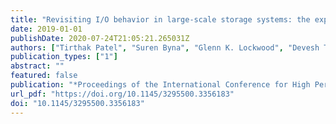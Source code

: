 ```yaml
---
title: "Revisiting I/O behavior in large-scale storage systems: the expected and the unexpected"
date: 2019-01-01
publishDate: 2020-07-24T21:05:21.265031Z
authors: ["Tirthak Patel", "Suren Byna", "Glenn K. Lockwood", "Devesh Tiwari"]
publication_types: ["1"]
abstract: ""
featured: false
publication: "*Proceedings of the International Conference for High Performance Computing, Networking, Storage and Analysis, SC 2019, Denver, Colorado, USA, November 17-19, 2019*"
url_pdf: "https://doi.org/10.1145/3295500.3356183"
doi: "10.1145/3295500.3356183"
---
```


